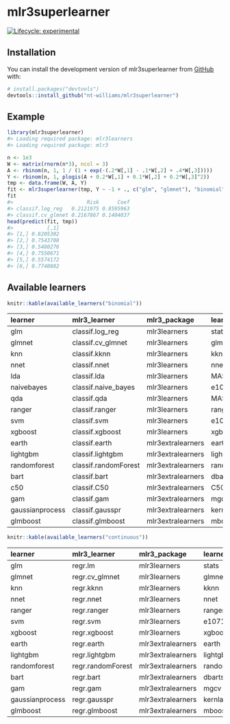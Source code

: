 
<!-- README.md is generated from README.Rmd. Please edit that file -->

# mlr3superlearner

<!-- badges: start -->

[![Lifecycle:
experimental](https://img.shields.io/badge/lifecycle-experimental-orange.svg)](https://lifecycle.r-lib.org/articles/stages.html#experimental)
<!-- badges: end -->

## Installation

You can install the development version of mlr3superlearner from
[GitHub](https://github.com/) with:

``` r
# install.packages("devtools")
devtools::install_github("nt-williams/mlr3superlearner")
```

## Example

``` r
library(mlr3superlearner)
#> Loading required package: mlr3learners
#> Loading required package: mlr3

n <- 1e3
W <- matrix(rnorm(n*3), ncol = 3)
A <- rbinom(n, 1, 1 / (1 + exp(-(.2*W[,1] - .1*W[,2] + .4*W[,3]))))
Y <- rbinom(n, 1, plogis(A + 0.2*W[,1] + 0.1*W[,2] + 0.2*W[,3]^2))
tmp <- data.frame(W, A, Y)
fit <- mlr3superlearner(tmp, Y ~ -1 + ., c("glm", "glmnet"), "binomial")
fit
#>                        Risk      Coef
#> classif.log_reg   0.2121975 0.8595963
#> classif.cv_glmnet 0.2167867 0.1404037
head(predict(fit, tmp))
#>           [,1]
#> [1,] 0.8205302
#> [2,] 0.7543708
#> [3,] 0.5480276
#> [4,] 0.7550671
#> [5,] 0.5574172
#> [6,] 0.7740882
```

## Available learners

``` r
knitr::kable(available_learners("binomial"))
```

| learner         | mlr3_learner         | mlr3_package      | learner_package |
|:----------------|:---------------------|:------------------|:----------------|
| glm             | classif.log_reg      | mlr3learners      | stats           |
| glmnet          | classif.cv_glmnet    | mlr3learners      | glmnet          |
| knn             | classif.kknn         | mlr3learners      | kknn            |
| nnet            | classif.nnet         | mlr3learners      | nnet            |
| lda             | classif.lda          | mlr3learners      | MASS            |
| naivebayes      | classif.naive_bayes  | mlr3learners      | e1071           |
| qda             | classif.qda          | mlr3learners      | MASS            |
| ranger          | classif.ranger       | mlr3learners      | ranger          |
| svm             | classif.svm          | mlr3learners      | e1071           |
| xgboost         | classif.xgboost      | mlr3learners      | xgboost         |
| earth           | classif.earth        | mlr3extralearners | earth           |
| lightgbm        | classif.lightgbm     | mlr3extralearners | lightgbm        |
| randomforest    | classif.randomForest | mlr3extralearners | randomForest    |
| bart            | classif.bart         | mlr3extralearners | dbarts          |
| c50             | classif.C50          | mlr3extralearners | C50             |
| gam             | classif.gam          | mlr3extralearners | mgcv            |
| gaussianprocess | classif.gausspr      | mlr3extralearners | kernlab         |
| glmboost        | classif.glmboost     | mlr3extralearners | mboost          |

``` r
knitr::kable(available_learners("continuous"))
```

| learner         | mlr3_learner      | mlr3_package      | learner_package |
|:----------------|:------------------|:------------------|:----------------|
| glm             | regr.lm           | mlr3learners      | stats           |
| glmnet          | regr.cv_glmnet    | mlr3learners      | glmnet          |
| knn             | regr.kknn         | mlr3learners      | kknn            |
| nnet            | regr.nnet         | mlr3learners      | nnet            |
| ranger          | regr.ranger       | mlr3learners      | ranger          |
| svm             | regr.svm          | mlr3learners      | e1071           |
| xgboost         | regr.xgboost      | mlr3learners      | xgboost         |
| earth           | regr.earth        | mlr3extralearners | earth           |
| lightgbm        | regr.lightgbm     | mlr3extralearners | lightgbm        |
| randomforest    | regr.randomForest | mlr3extralearners | randomForest    |
| bart            | regr.bart         | mlr3extralearners | dbarts          |
| gam             | regr.gam          | mlr3extralearners | mgcv            |
| gaussianprocess | regr.gausspr      | mlr3extralearners | kernlab         |
| glmboost        | regr.glmboost     | mlr3extralearners | mboost          |
